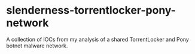 # slenderness-torrentlocker-pony-network
A collection of IOCs from my analysis of a shared TorrentLocker and Pony botnet malware network.

